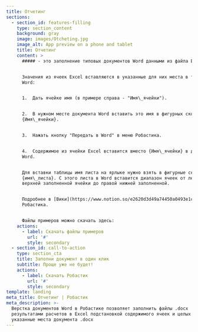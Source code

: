 ```yaml
---
title: Отчетинг
sections:
  - section_id: features-filling
    type: section_content
    background: gray
    image: images/Otcheting.jpg
    image_alt: App preview on a phone and tablet
    title: Отчетинг
    content: >
      ##### - это заполнение типовых документов Word данными из файла Excel.


      Значения из ячеек Excel вставляются в указанные для них места в тексте
      Word:


      1.  Дать ячейке имя (в примере справа - "Имя\_ячейки").


      2.  В нужном месте документа Word вставить это имя в фигурных скобках
      {Имя\_ячейки}.


      3.  Нажать кнопку "Передать в Word" в меню Робастика.


      4.  Содержимое из ячейки Excel вставится вместо {Имя\_ячейки} в документе
      Word.


      Для вставки таблицы имя листа на ярлыке нужно взять в фигурные скобки:
      {имя\_листа}. С этого листа в Word вставится диапазон ячеек от левой
      верхней заполненной ячейки до правой нижней заполненной.


      Подробнее в [Вики](https://www.notion.so/e2620d3d49a74450a0493e1c9c398d2d)
      Робастика.


      Файлы примеров можно скачать здесь:
    actions:
      - label: Скачать файлы примеров
        url: '#'
        style: secondary
  - section_id: call-to-action
    type: section_cta
    title: Заполни документ в один клик
    subtitle: Проще уже не будет!
    actions:
      - label: Скачать Робастик
        url: '#'
        style: secondary
template: landing
meta_title: Отчетинг | Робастик
meta_description: >-
  Верстка документов Word в Робастике позволяет заполнить файлы .docx
  результатами расчетов в Excel подстановкой содержимого ячеек и целых таблиц в
  указанные места документа .docx
---
```

